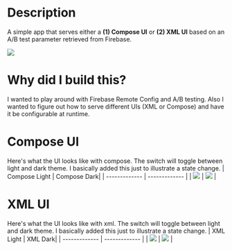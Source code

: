 # Description
A simple app that serves either a **(1) Compose UI** or **(2) XML UI** based on an A/B test parameter retrieved from Firebase.

<img src="art/demo.mp4">

# Why did I build this?
I wanted to play around with Firebase Remote Config and A/B testing. Also I wanted to figure out how to serve different UIs (XML or Compose) and have it be configurable at runtime.

# Compose UI
Here's what the UI looks like with compose. The switch will toggle between light and dark theme. I basically added this just to illustrate a state change.
| Compose Light  | Compose Dark|
| ------------- | ------------- |
| <img src="art/compose_light.png"> | <img src="art/compose_dark.png">  |

# XML UI
Here's what the UI looks like with xml. The switch will toggle between light and dark theme. I basically added this just to illustrate a state change.
| XML Light  | XML Dark|
| ------------- | ------------- |
| <img src="art/xml_light.png"> | <img src="art/xml_dark.png">  |
